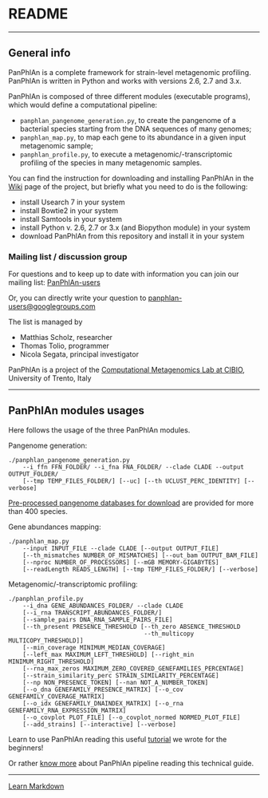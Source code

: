 # README #

----

## General info

PanPhlAn is a complete framework for strain-level metagenomic profiling. PanPhlAn is written in Python and works with versions 2.6, 2.7 and 3.x.

PanPhlAn is composed of three different modules (executable programs), which would define a computational pipeline:

* `panphlan_pangenome_generation.py`, to create the pangenome of a bacterial species starting from the DNA sequences of many genomes;
* `panphlan_map.py`, to map each gene to its abundance in a given input metagenomic sample;
* `panphlan_profile.py`, to execute a metagenomic/-transcriptomic profiling of the species in many metagenomic samples.

You can find the instruction for downloading and installing PanPhlAn in the [Wiki](https://bitbucket.org/CibioCM/panphlan/wiki/Home) page of the project, but briefly what you need to do is the following:

* install Usearch 7 in your system
* install Bowtie2 in your system
* install Samtools in your system
* install Python v. 2.6, 2.7 or 3.x (and Biopython module) in your system
* download PanPhlAn from this repository and install it in your system

### Mailing list / discussion group ###

For questions and to keep up to date with information you can join our mailing list: [PanPhlAn-users](https://groups.google.com/forum/#!forum/panphlan-users) 

Or, you can directly write your question to [panphlan-users@googlegroups.com](mailto:panphlan-users@googlegroups.com)

The list is managed by

* Matthias Scholz, researcher
* Thomas Tolio, programmer
* Nicola Segata, principal investigator

PanPhlAn is a project of the [Computational Metagenomics Lab at CIBIO](http://cibiocm.bitbucket.org/), University of Trento, Italy

----

## PanPhlAn modules usages

Here follows the usage of the three PanPhlAn modules.

Pangenome generation:

```
./panphlan_pangenome_generation.py
    --i_ffn FFN_FOLDER/ --i_fna FNA_FOLDER/ --clade CLADE --output OUTPUT_FOLDER/
    [--tmp TEMP_FILES_FOLDER/] [--uc] [--th UCLUST_PERC_IDENTITY] [--verbose]
```
[Pre-processed pangenome databases for download](https://www.dropbox.com/sh/unzh79u5zelr3g1/AABMP8WtsqwENTm1IhRms_Bta/public_indexes_v14?dl=0) are provided for more than 400 species.


Gene abundances mapping:

```
./panphlan_map.py
    --input INPUT_FILE --clade CLADE [--output OUTPUT_FILE]
    [--th_mismatches NUMBER_OF_MISMATCHES] [--out_bam OUTPUT_BAM_FILE]
    [--nproc NUMBER_OF_PROCESSORS] [--mGB MEMORY-GIGABYTES]
    [--readLength READS_LENGTH] [--tmp TEMP_FILES_FOLDER/] [--verbose]
```

Metagenomic/-transcriptomic profiling:

```
./panphlan_profile.py
    --i_dna GENE_ABUNDANCES_FOLDER/ --clade CLADE
    [--i_rna TRANSCRIPT_ABUNDANCES_FOLDER/]
    [--sample_pairs DNA_RNA_SAMPLE_PAIRS_FILE]
    [--th_present PRESENCE_THRESHOLD [--th_zero ABSENCE_THRESHOLD
                                      --th_multicopy MULTICOPY_THRESHOLD]]
    [--min_coverage MINIMUM_MEDIAN_COVERAGE]
    [--left_max MAXIMUM_LEFT_THRESHOLD] [--right_min MINIMUM_RIGHT_THRESHOLD]
    [--rna_max_zeros MAXIMUM_ZERO_COVERED_GENEFAMILIES_PERCENTAGE]
    [--strain_similarity_perc STRAIN_SIMILARITY_PERCENTAGE]
    [--np NON_PRESENCE_TOKEN] [--nan NOT_A_NUMBER_TOKEN]
    [--o_dna GENEFAMILY_PRESENCE_MATRIX] [--o_cov GENEFAMILY_COVERAGE_MATRIX]
    [--o_idx GENEFAMILY_DNAINDEX_MATRIX] [--o_rna GENEFAMILY_RNA_EXPRESSION_MATRIX]
    [--o_covplot PLOT_FILE] [--o_covplot_normed NORMED_PLOT_FILE]
    [--add_strains] [--interactive] [--verbose]
```


Learn to use PanPhlAn reading this useful [tutorial](https://bitbucket.org/CibioCM/panphlan/wiki/Tutorial) we wrote for the beginners!

Or rather [know more](https://bitbucket.org/CibioCM/panphlan/wiki/Home) about PanPhlAn pipeline reading this technical guide.

----

[Learn Markdown](https://bitbucket.org/tutorials/markdowndemo)